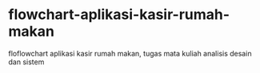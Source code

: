 # flowchart-aplikasi-kasir-rumah-makan
floflowchart aplikasi kasir rumah makan, tugas mata kuliah analisis desain dan sistem
